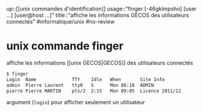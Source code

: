 up::[[unix commandes d'identification]]
usage::"finger [-46gklmpsho] [user ...] [user@host ...]"
title::"affiche les informations GECOS des utilisateurs connectés"
#informatique/unix #no-review 
# unix commande finger
affiche les informations [[unix GECOS|GECOS]] des utilisateurs connectés
```bash
$ finger
Login  Name             TTY    Idle   When       Site Info
admin  Pierre Laurent   tty0   5      Mon 08:18  ADMIN
pierre Pierre MARTIN    pts/2  2:15   Mon 09:05  Licence 2011/12
```

argument (`login`) pour afficher seulement un utilisateur